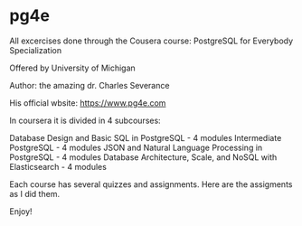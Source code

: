 # pg4e

All excercises done through the Cousera course: PostgreSQL for Everybody Specialization

Offered by University of Michigan

Author: the amazing dr. Charles Severance

His official wbsite: https://www.pg4e.com

In coursera it is divided in 4 subcourses:

Database Design and Basic SQL in PostgreSQL - 4 modules
Intermediate PostgreSQL - 4 modules
JSON and Natural Language Processing in PostgreSQL - 4 modules
Database Architecture, Scale, and NoSQL with Elasticsearch - 4 modules

Each course has several quizzes and assignments. Here are the assigments as I did them.

Enjoy!
